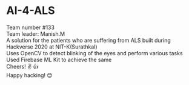 # AI-4-ALS
Team number #133<br>
Team leader: Manish.M<br>
A solution for the patients who are suffering from ALS built during Hackverse 2020 at NIT-K(Surathkal)<br>
Uses OpenCV to detect blinking of the eyes and perform various tasks<br>
Used Firebase ML Kit to achieve the same<br>
Cheers! ✌ 👍<br>
Happy hacking! 😊
